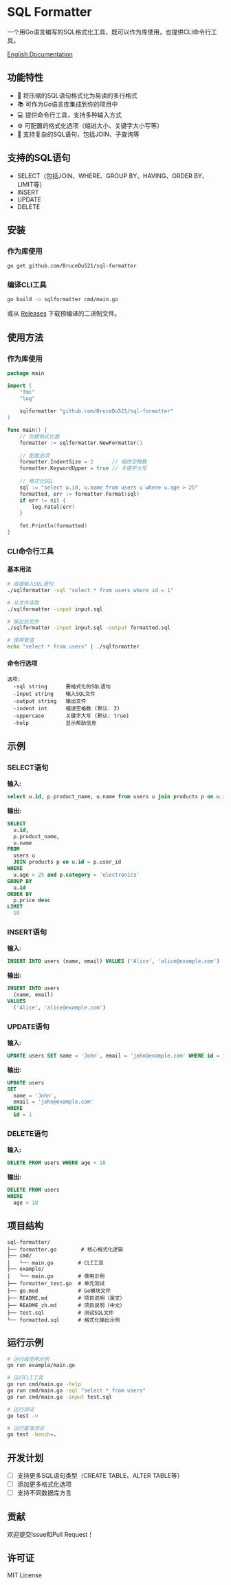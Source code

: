 # SQL Formatter

一个用Go语言编写的SQL格式化工具，既可以作为库使用，也提供CLI命令行工具。

[English Documentation](README.md)

## 功能特性

- 🔧 将压缩的SQL语句格式化为易读的多行格式
- 📚 可作为Go语言库集成到你的项目中
- 💻 提供命令行工具，支持多种输入方式
- ⚙️ 可配置的格式化选项（缩进大小、关键字大小写等）
- 🚀 支持复杂的SQL语句，包括JOIN、子查询等

## 支持的SQL语句

- SELECT（包括JOIN、WHERE、GROUP BY、HAVING、ORDER BY、LIMIT等）
- INSERT
- UPDATE  
- DELETE

## 安装

### 作为库使用

```bash
go get github.com/BruceDu521/sql-formatter
```

### 编译CLI工具

```bash
go build -o sqlformatter cmd/main.go
```

或从 [Releases](https://github.com/BruceDu521/sql-formatter/releases) 下载预编译的二进制文件。

## 使用方法

### 作为库使用

```go
package main

import (
    "fmt"
    "log"
    
    sqlformatter "github.com/BruceDu521/sql-formatter"
)

func main() {
    // 创建格式化器
    formatter := sqlformatter.NewFormatter()
    
    // 配置选项
    formatter.IndentSize = 2      // 缩进空格数
    formatter.KeywordUpper = true // 关键字大写
    
    // 格式化SQL
    sql := "select u.id, u.name from users u where u.age > 25"
    formatted, err := formatter.Format(sql)
    if err != nil {
        log.Fatal(err)
    }
    
    fmt.Println(formatted)
}
```

### CLI命令行工具

#### 基本用法

```bash
# 直接输入SQL语句
./sqlformatter -sql "select * from users where id = 1"

# 从文件读取
./sqlformatter -input input.sql

# 输出到文件
./sqlformatter -input input.sql -output formatted.sql

# 使用管道
echo "select * from users" | ./sqlformatter
```

#### 命令行选项

```
选项:
  -sql string      要格式化的SQL语句
  -input string    输入SQL文件
  -output string   输出文件
  -indent int      缩进空格数 (默认: 2)
  -uppercase       关键字大写 (默认: true)
  -help            显示帮助信息
```

## 示例

### SELECT语句

**输入:**
```sql
select u.id, p.product_name, u.name from users u join products p on u.id = p.user_id where u.age > 25 and p.category = 'electronics' group by u.id order by p.price desc limit 10
```

**输出:**
```sql
SELECT
  u.id,
  p.product_name,
  u.name
FROM
  users u
  JOIN products p on u.id = p.user_id
WHERE
  u.age > 25 and p.category = 'electronics'
GROUP BY
  u.id
ORDER BY
  p.price desc
LIMIT
  10
```

### INSERT语句

**输入:**
```sql
INSERT INTO users (name, email) VALUES ('Alice', 'alice@example.com')
```

**输出:**
```sql
INSERT INTO users
  (name, email)
VALUES
  ('Alice', 'alice@example.com')
```

### UPDATE语句

**输入:**
```sql
UPDATE users SET name = 'John', email = 'john@example.com' WHERE id = 1
```

**输出:**
```sql
UPDATE users
SET
  name = 'John',
  email = 'john@example.com'
WHERE
  id = 1
```

### DELETE语句

**输入:**
```sql
DELETE FROM users WHERE age < 18
```

**输出:**
```sql
DELETE FROM users
WHERE
  age < 18
```

## 项目结构

```
sql-formatter/
├── formatter.go        # 核心格式化逻辑
├── cmd/
│   └── main.go        # CLI工具
├── example/
│   └── main.go        # 使用示例
├── formatter_test.go  # 单元测试
├── go.mod             # Go模块文件
├── README.md          # 项目说明（英文）
├── README_zh.md       # 项目说明（中文）
├── test.sql           # 测试SQL文件
└── formatted.sql      # 格式化输出示例
```

## 运行示例

```bash
# 运行库使用示例
go run example/main.go

# 运行CLI工具
go run cmd/main.go -help
go run cmd/main.go -sql "select * from users"
go run cmd/main.go -input test.sql

# 运行测试
go test -v

# 运行基准测试
go test -bench=.
```

## 开发计划

- [ ] 支持更多SQL语句类型（CREATE TABLE、ALTER TABLE等）
- [ ] 添加更多格式化选项
- [ ] 支持不同数据库方言

## 贡献

欢迎提交Issue和Pull Request！

## 许可证

MIT License 